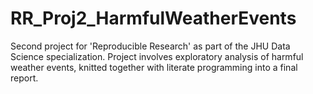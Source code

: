 # RR_Proj2_HarmfulWeatherEvents
Second project for 'Reproducible Research' as part of the JHU Data Science specialization. Project involves exploratory analysis of harmful weather events, knitted together with literate programming into a final report.
